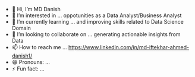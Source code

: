 - 👋 Hi, I’m MD Danish
- 👀 I’m interested in ... oppotunities as a Data Analyst/Business Analyst
- 🌱 I’m currently learning ... and improving skills related to Data Science Domain
- 💞️ I’m looking to collaborate on ... generating actionable insights from Data
- 📫 How to reach me ... https://www.linkedin.com/in/md-iftekhar-ahmed-danish1/
- 😄 Pronouns: ... 
- ⚡ Fun fact: ...

